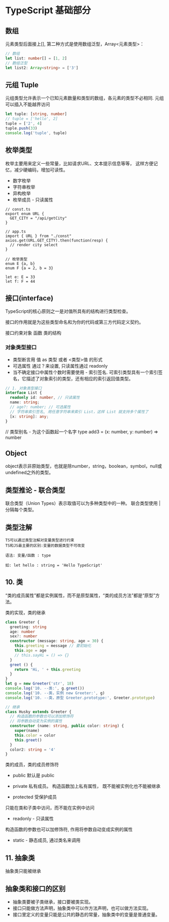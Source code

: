 # TypeScript 基础部分

## 数组
元素类型后面接上[], 第二种方式是使用数组泛型，Array<元素类型>：
```typescript
// 数组
let list: number[] = [1, 2]
// 数组泛型
let list2: Array<string> = ['3']
```

## 元组 Tuple
元组类型允许表示一个已知元素数量和类型的数组，各元素的类型不必相同.
元组可以插入不能越界访问
```typescript
let tuple: [string, number]
// tuple = ['hello', 2]
tuple = ['2', 4]
tuple.push(33)
console.log('tuple', tuple)
```

## 枚举类型

枚举主要用来定义一些常量，比如请求URL、文本提示信息等等，
这样方便记忆，减少硬编码，增加可读性。

- 数字枚举
- 字符串枚举
- 异构枚举
- 枚举成员 - 只读属性

```
// const.ts
export enum URL {
  GET_CITY = "/api/getCity"
}

// app.ts
import { URL } from "./const"
axios.get(URL.GET_CITY).then(function(resp) {
  // render city select
}

// 枚举类型
enum E {a, b}
enum F {a = 2, b = 3}

let e: E = 33
let f: F = 44
```

## 接口(interface)
TypeScript的核心原则之一是对值所具有的结构进行类型检查。

接口的作用就是为这些类型命名和为你的代码或第三方代码定义契约。

接口约束对象 函数 类的结构

### 对象类型接口
- 类型断言用 值 as 类型 或者 <类型>值 的形式
- 可选属性 通过？来设置, 只读属性通过 readonly
- 当不确定接口中属性个数时需要使用 - 索引签名.
可索引类型具有一个索引签名，它描述了对象索引的类型，还有相应的索引返回值类型。


````typescript
// 1. 对象类型接口
interface List {
  readonly id: number, // 只读属性
  name: string;
  // age?: number; // 可选属性
  // 字符串索引签名, 用任意字符串来索引 List，这样 List 就支持多个属性了
  [x: string]: any;
}
````

// 类型别名 - 为这个函数起一个名字
type add3 = (x: number, y: number) => number

## Object
object表示非原始类型，也就是除number，string，boolean，symbol，null或undefined之外的类型。


## 类型推论 - 联合类型

联合类型（Union Types）表示取值可以为多种类型中的一种。
联合类型使用 | 分隔每个类型。

## 类型注解
```
TS可以通过类型注解对变量类型进行约束
TS和JS最主要的区别:变量的数据类型不可改变

语法: 变量/函数 : type

如: let hello : string = 'Hello TypeScript'
```

## 10. 类

“类的成员属性”都是实例属性，而不是原型属性，“类的成员方法”都是“原型”方法。

类的实现，类的继承
```typescript
class Greeter {
  greeting: string
  age: number
  sex?: number
  constructor (message: string, age = 30) {
    this.greeting = message // 要初始化
    this.age = age
    // this.sayHi = () => {}
  }
  greet () {
    return 'Hi, ' + this.greeting
  }
}
let g = new Greeter('str', 18)
console.log('10. --类:', g.greet())
console.log('10. --类，实例 new Greeter:', g)
console.log('10. --类，原型 Greeter.prototype:', Greeter.prototype)

// 继承
class Husky extends Greeter {
  // 构造函数的参数也可以添加修饰符
  // 将参数自动变为实例的属性
  constructor (name: string, public color: string) {
    super(name)
    this.color = color
    this.greet()
  }
  color2: string = '4'
}
```

类的成员，类的成员修饰符

- public 默认是 public

- private 私有成员。
构造函数加上私有属性， 既不能被实例化也不能被继承
  
- protected 受保护成员

只能在类和子类中访问，而不能在实例中访问

- readonly - 只读属性

构造函数的参数也可以加修饰符, 作用将参数自动变成实例的属性
  
- static - 静态成员, 通过类名来调用

## 11. 抽象类
抽象类只能被继承


## 抽象类和接口的区别
- 抽象类要被子类继承，接口要被类实现。
- 接口只能做方法声明，抽象类中可以作方法声明，也可以做方法实现。
- 接口里定义的变量只能是公共的静态的常量，抽象类中的变量是普通变量。